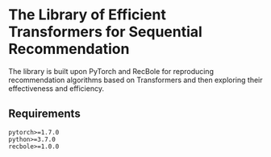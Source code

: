 # The Library of Efficient Transformers for Sequential Recommendation

The library is built upon PyTorch and RecBole for reproducing recommendation algorithms based on Transformers and then exploring their effectiveness and efficiency.


## Requirements

```
pytorch>=1.7.0
python>=3.7.0
recbole>=1.0.0
```



